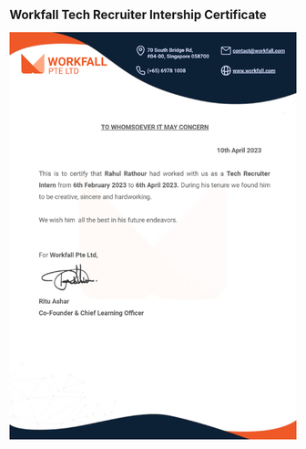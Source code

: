 ## Workfall Tech Recruiter Intership Certificate
![internship certificate](https://github.com/datamind321/Remote-Internships/blob/main/download.png)
